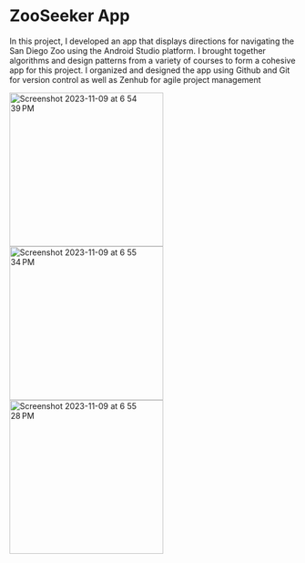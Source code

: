 # ZooSeeker App
In this project, I developed an app that displays directions for navigating the San Diego Zoo using the Android Studio platform. I brought together algorithms and design patterns from a variety of courses to form a cohesive app for this project. I organized and designed the app using Github and Git for version control as well as Zenhub for agile project management

<img width="270" alt="Screenshot 2023-11-09 at 6 54 39 PM" src="https://github.com/caseyhild/ZooSeeker-App/assets/44584719/a8c0d910-d127-44c9-8ad3-f07e6698c174">
<img width="270" alt="Screenshot 2023-11-09 at 6 55 34 PM" src="https://github.com/caseyhild/ZooSeeker-App/assets/44584719/0e15ed23-3c12-4a37-af8c-8b689cef50be">
<img width="270" alt="Screenshot 2023-11-09 at 6 55 28 PM" src="https://github.com/caseyhild/ZooSeeker-App/assets/44584719/a876208c-f43c-4037-941c-7bc51576c51a">
